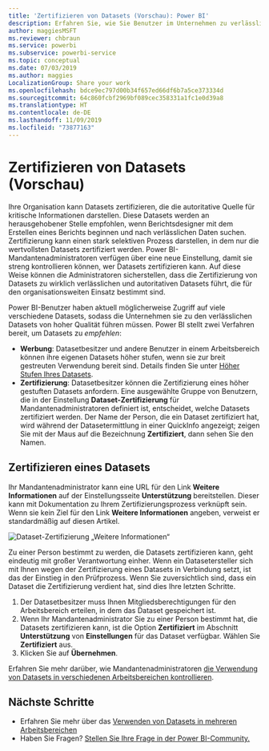 ```yaml
---
title: 'Zertifizieren von Datasets (Vorschau): Power BI'
description: Erfahren Sie, wie Sie Benutzer im Unternehmen zu verlässlichen Datasets mit hoher Qualität führen.
author: maggiesMSFT
ms.reviewer: chbraun
ms.service: powerbi
ms.subservice: powerbi-service
ms.topic: conceptual
ms.date: 07/03/2019
ms.author: maggies
LocalizationGroup: Share your work
ms.openlocfilehash: bdce9ec797d00b34f657ed66df6b7a5ce373334d
ms.sourcegitcommit: 64c860fcbf2969bf089cec358331a1fc1e0d39a8
ms.translationtype: HT
ms.contentlocale: de-DE
ms.lasthandoff: 11/09/2019
ms.locfileid: "73877163"
---
```

# <a name="certify-datasets-preview"></a>Zertifizieren von Datasets (Vorschau)

Ihre Organisation kann Datasets zertifizieren, die die autoritative Quelle für kritische Informationen darstellen. Diese Datasets werden an herausgehobener Stelle empfohlen, wenn Berichtsdesigner mit dem Erstellen eines Berichts beginnen und nach verlässlichen Daten suchen. Zertifizierung kann einen stark selektiven Prozess darstellen, in dem nur die wertvollsten Datasets zertifiziert werden. Power BI-Mandantenadministratoren verfügen über eine neue Einstellung, damit sie streng kontrollieren können, wer Datasets zertifizieren kann. Auf diese Weise können die Administratoren sicherstellen, dass die Zertifizierung von Datasets zu wirklich verlässlichen und autoritativen Datasets führt, die für den organisationsweiten Einsatz bestimmt sind.

Power BI-Benutzer haben aktuell möglicherweise Zugriff auf viele verschiedene Datasets, sodass die Unternehmen sie zu den verlässlichen Datasets von hoher Qualität führen müssen. Power BI stellt zwei Verfahren bereit, um Datasets zu *empfehlen*:

- **Werbung**: Datasetbesitzer und andere Benutzer in einem Arbeitsbereich können ihre eigenen Datasets höher stufen, wenn sie zur breit gestreuten Verwendung bereit sind. Details finden Sie unter [Höher Stufen Ihres Datasets](service-datasets-promote.md). 
- **Zertifizierung**: Datasetbesitzer können die Zertifizierung eines höher gestuften Datasets anfordern. Eine ausgewählte Gruppe von Benutzern, die in der Einstellung **Dataset-Zertifizierung** für Mandantenadministratoren definiert ist, entscheidet, welche Datasets zertifiziert werden. Der Name der Person, die ein Dataset zertifiziert hat, wird während der Datasetermittlung in einer QuickInfo angezeigt; zeigen Sie mit der Maus auf die Bezeichnung **Zertifiziert**, dann sehen Sie den Namen.

## <a name="certify-a-dataset"></a>Zertifizieren eines Datasets

Ihr Mandantenadministrator kann eine URL für den Link **Weitere Informationen** auf der Einstellungsseite **Unterstützung** bereitstellen.  Dieser kann mit Dokumentation zu Ihrem Zertifizierungsprozess verknüpft sein. Wenn sie kein Ziel für den Link **Weitere Informationen** angeben, verweist er standardmäßig auf diesen Artikel.

![Dataset-Zertifizierung „Weitere Informationen“](media/service-datasets-certify-promote/power-bi-dataset-learn-more-certification.png)

Zu einer Person bestimmt zu werden, die Datasets zertifizieren kann, geht eindeutig mit großer Verantwortung einher. Wenn ein Datasetersteller sich mit Ihnen wegen der Zertifizierung eines Datasets in Verbindung setzt, ist das der Einstieg in den Prüfprozess. Wenn Sie zuversichtlich sind, dass ein Dataset die Zertifizierung verdient hat, sind dies Ihre letzten Schritte.

1. Der Datasetbesitzer muss Ihnen Mitgliedsberechtigungen für den Arbeitsbereich erteilen, in dem das Dataset gespeichert ist.
1. Wenn Ihr Mandantenadministrator Sie zu einer Person bestimmt hat, die Datasets zertifizieren kann, ist die Option **Zertifiziert** im Abschnitt **Unterstützung** von **Einstellungen** für das Dataset verfügbar. Wählen Sie **Zertifiziert** aus.
1. Klicken Sie auf **Übernehmen**.

Erfahren Sie mehr darüber, wie Mandantenadministratoren [die Verwendung von Datasets in verschiedenen Arbeitsbereichen kontrollieren](service-datasets-admin-across-workspaces.md).

## <a name="next-steps"></a>Nächste Schritte

* Erfahren Sie mehr über das [Verwenden von Datasets in mehreren Arbeitsbereichen](service-datasets-across-workspaces.md)
* Haben Sie Fragen? [Stellen Sie Ihre Frage in der Power BI-Community.](https://community.powerbi.com/)
